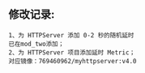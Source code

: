 ## 修改记录:
    1、为 HTTPServer 添加 0-2 秒的随机延时
    已在mod_two添加；
    2、为 HTTPServer 项目添加延时 Metric；
    对应镜像：769460962/myhttpserver:v4.0
